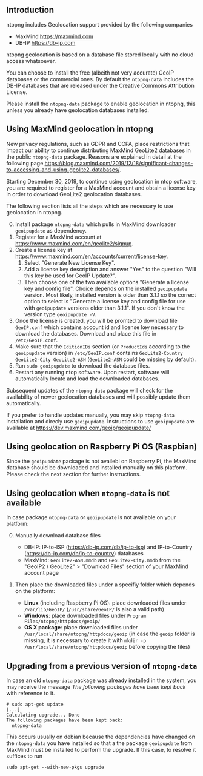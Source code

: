 ## Introduction

ntopng includes Geolocation support provided by the following companies
- MaxMind https://maxmind.com
- DB-IP https://db-ip.com

ntopng geolocation is based on a database file stored locally with no cloud access whatsoever.

You can choose to install the free (albeith not very accurate) GeoIP databases or the commercial ones.
By default the `ntopng-data` includes the DB-IP databases that are released under the Creative Commons Attribution License.

Please install the `ntopng-data` package to enable geolocation in ntopng, this unless you already have geolocation databases installed.

## Using MaxMind geolocation in ntopng

New privacy regulations, such as GDPR and CCPA, place restrictions that impact our ability to continue distributing MaxMind GeoLite2 databases in the public `ntopng-data` package. Reasons are explained in detail at the following page https://blog.maxmind.com/2019/12/18/significant-changes-to-accessing-and-using-geolite2-databases/.

Starting December 30, 2019, to continue using geolocation in ntop software, you are required to register for a MaxMind account and obtain a license key in order to download GeoLite2 geolocation databases.

The following section lists all the steps which are necessary to use geolocation in ntopng.

0. Install package `ntopng-data` which pulls in MaxMind downloader `geoipupdate` as dependency.
1. Register for a MaxMind account at https://www.maxmind.com/en/geolite2/signup.
2. Create a license key at https://www.maxmind.com/en/accounts/current/license-key.
    1. Select "Generate New License Key".
    2. Add a license key description and answer "Yes" to the question "Will this key be used for GeoIP Update?".
    3. Then choose one of the two available options "Generate a license key and config file". Choice depends on the installed `geoipupdate` version. Most likely, installed version is older than 3.1.1 so the correct option to select is "Generate a license key and config file for use with `geoipupdate` versions older than 3.1.1". If you don't know the version type `geoipupdate -V`.
3. Once the license is created, you will be promted to download file `GeoIP.conf` which contains account id and license key necessary to download the databases. Download and place this file in `/etc/GeoIP.conf`.
4. Make sure that the `EditionIDs` section (or `ProductIds` according to the `geoipupdate` version) in `/etc/GeoIP.conf` contains `GeoLite2-Country GeoLite2-City GeoLite2-ASN` (`GeoLite2-ASN` could be missing by default).
5. Run `sudo geoipupdate` to download the database files.
6. Restart any running ntop software. Upon restart, software will automatically locate and load the downloaded databases.

Subsequent updates of the `ntopng-data` package will check for the availability of newer geolocation databases and will possibly update them automatically.

If you prefer to handle updates manually, you may skip `ntopng-data` installation and direcly use `geoipupdate`. Instructions to use `geoipupdate` are available at https://dev.maxmind.com/geoip/geoipupdate/

## Using geolocation on Raspberry Pi OS (Raspbian)

Since the `geoipupdate` package is not availebl on Raspberry Pi, the MaxMind database should be downloaded and installed manually on this platform. Please check the next section for further instructions.

## Using geolocation when `ntopng-data` is not available

In case package `ntopng-data` or `geoipupdate` is not available on your platform:

0. Manually download database files
   - DB-IP: IP-to-ISP (https://db-ip.com/db/ip-to-isp) and IP-to-Country (https://db-ip.com/db/ip-to-country) databases
   - MaxMind: `GeoLite2-ASN.mmdb` and `GeoLite2-City.mmdb` from the "GeoIP2 / GeoLite2" > "Download Files" section of your MaxMind account page
   
1. Then place the downloaded files under a specifiy folder which depends on the platform:

    - **Linux** (including Raspberry Pi OS): place downloaded files under `/var/lib/GeoIP/` (`/usr/share/GeoIP/` is also a valid path)
    - **Windows**: place downloaded files under `Program Files/ntopng/httpdocs/geoip/`
    - **OS X package**: place downloaded files under `/usr/local/share/ntopng/httpdocs/geoip` (in case the `geoip` folder is missing, it is necessary to create it with `mkdir -p /usr/local/share/ntopng/httpdocs/geoip` before copying the files)

## Upgrading from a previous version of `ntopng-data`

In case an old `ntopng-data` package was already installed in the system, you may receive the message _The following packages have been kept back_ with reference to it. 

```
# sudo apt-get update
[...]
Calculating upgrade... Done
The following packages have been kept back:
  ntopng-data
```

This occurs usually on debian because the dependencies have changed on the `ntopng-data` you have installed so that a the package `geoipupdate` from MaxMind must be installed to perform the upgrade. If this case, to resolve it suffices to run

```
sudo apt-get --with-new-pkgs upgrade
```
